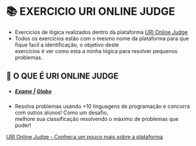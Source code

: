 <h1>📚 EXERCICIO URI ONLINE JUDGE</h1>

<ul>
  <li>Exercicios de lógica realizados dentro da plataforma <a href="https://www.urionlinejudge.com.br/judge/pt">URI Online Judge</a> </li>
  <li>Todos os exercicios estão com o mesmo nome da plataforma para que fique facil a identificação, o objetivo deste <br> exercicios é ver como esta a minha lógica  para resolver pequenos problemas.</li>
</ul>

<h2> 📌 O QUE É URI ONLINE JUDGE </h2>

<ul>
  <li> <h5>
    <a href="https://www.urionlinejudge.com.br/info-exame/"> Exame </a> | <a href="http://g1.globo.com/rs/rio-grande-do-sul/noticia/2013/07/portal-do-rs-ajuda-alunos-    resolver-problemas-de-programacao-de-casa.html"> Globo </a> </h5> </li> 
  <li> Resolva problemas usando +10 linguagens de programação e concorra com outros alunos! Como um desafio, <br> melhore sua classificação resolvendo o máximo de problemas que puder!  </li>
</ul>

<p> <a href="https://www.urionlinejudge.com.br/judge/pt"> URI Online Judge - Conheça um pouco mais sobre a plataforma</a> </p>
